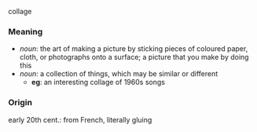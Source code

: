 collage
### Meaning
+ _noun_: the art of making a picture by sticking pieces of coloured paper, cloth, or photographs onto a surface; a picture that you make by doing this
+ _noun_: a collection of things, which may be similar or different
	+ __eg__: an interesting collage of 1960s songs

### Origin

early 20th cent.: from French, literally gluing

